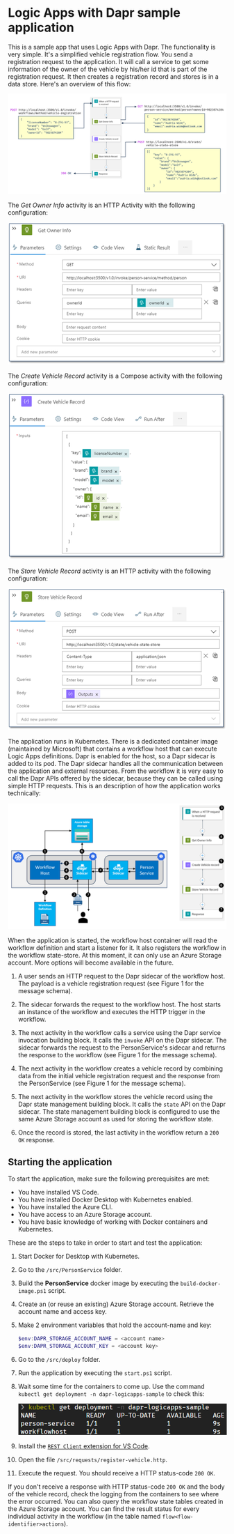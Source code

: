 # Logic Apps with Dapr sample application

This is a sample app that uses Logic Apps with Dapr. The functionality is very simple. It's a simplified vehicle registration flow. You send a registration request to the application. It will call a service to get some information of the owner of the vehicle by his/her id that is part of the registration request. It then creates a registration record and stores is in a data store. Here's an overview of this flow:

![Data flow overview](img/flow-data.png)

The *Get Owner Info* activity is an HTTP Activity with the following configuration:

![image-20210129051401799](img/get-owner-info.png)

The *Create Vehicle Record* activity is a Compose activity with the following configuration:

![image-20210129051515599](img/create-vehicle-record.png)

The *Store Vehicle Record* activity is an HTTP activity with the following configuration:

![image-20210129051625039](img/store-vehicle-record.png)

The application runs in Kubernetes. There is a dedicated container image (maintained by Microsoft) that contains a workflow host that can execute Logic Apps definitions. Dapr is enabled for the host, so a Dapr sidecar is added to its pod. The Dapr sidecar handles all the communication between the application and external resources. From the workflow it is very easy to call the Dapr APIs offered by the sidecar, because they can be called using simple HTTP requests. This is an description of how the application works technically:

![Technical architecture diagram](img/flow-overview.png)

When the application is started, the workflow host container will read the workflow definition and start a listener for it. It also registers the workflow in the workflow state-store. At this moment, it can only use an Azure Storage account. More options will become available in the future.

1. A user sends an HTTP request to the Dapr sidecar of the workflow host. The payload is a vehicle registration request (see Figure 1 for the message schema).

1. The sidecar forwards the request to the workflow host. The host starts an instance of the workflow and executes the HTTP trigger in the workflow.

1. The next activity in the workflow calls a service using the Dapr service invocation building block. It calls the `invoke` API on the Dapr sidecar. The sidecar forwards the request to the PersonService's sidecar and returns the response to the workflow (see Figure 1 for the message schema).

1. The next activity in the workflow creates a vehicle record by combining data from the initial vehicle registration request and the response from the PersonService (see Figure 1 for the message schema).

1. The next activity in the workflow stores the vehicle record using the Dapr state management building block. It calls the `state` API on the Dapr sidecar. The state management building block is configured to use the same Azure Storage account as used for storing the workflow state.

1. Once the record is stored, the last activity in the workflow return a `200 OK` response.

## Starting the application

To start the application, make sure the following prerequisites are met:

- You have installed VS Code.
- You have installed Docker Desktop with Kubernetes enabled.
- You have installed the Azure CLI.
- You have access to an Azure Storage account.
- You have basic knowledge of working with Docker containers and Kubernetes.

These are the steps to take in order to start and test the application:

1. Start Docker for Desktop with Kubernetes.

1. Go to the `/src/PersonService` folder.

1. Build the **PersonService** docker image by executing the `build-docker-image.ps1` script.

1. Create an (or reuse an existing) Azure Storage account. Retrieve the account name and access key.

1. Make 2 environment variables that hold the account-name and key:

   ```powershell
   $env:DAPR_STORAGE_ACCOUNT_NAME = <account name>
   $env:DAPR_STORAGE_ACCOUNT_KEY = <account key>
   ```

1. Go to the `/src/deploy` folder.

1. Run the application by executing the `start.ps1` script.

1. Wait some time for the containers to come up. Use the command `kubectl get deployment -n dapr-logicapps-sample` to check this:

   ![Check for running deployments](img/deployments.png)
   
1. Install the [`REST Client` extension for VS Code](https://marketplace.visualstudio.com/items?itemName=humao.rest-client).

1. Open the file `/src/requests/register-vehicle.http`.

1. Execute the request. You should receive a HTTP status-code `200 OK`.

If you don't receive a response with HTTP status-code `200 OK` and the body of the vehicle record, check the logging from the containers to see where the error occurred. You can also query the workflow state tables created in the Azure Storage account. You can find the result status for every individual activity in the workflow (in the table named `flow<flow-identifier>actions`).

